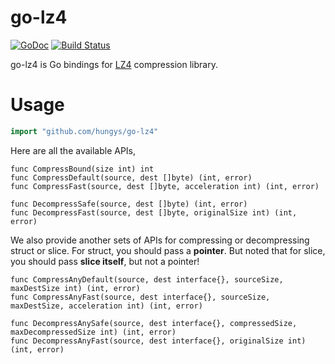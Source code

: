 go-lz4
======

[![GoDoc](https://godoc.org/github.com/hungys/go-lz4?status.svg)](https://godoc.org/github.com/hungys/go-lz4)
[![Build Status](https://travis-ci.org/hungys/go-lz4.svg?branch=master)](https://travis-ci.org/hungys/go-lz4)

go-lz4 is Go bindings for [LZ4](https://github.com/lz4/lz4) compression library.

# Usage

```go
import "github.com/hungys/go-lz4"
```

Here are all the available APIs,

```
func CompressBound(size int) int
func CompressDefault(source, dest []byte) (int, error)
func CompressFast(source, dest []byte, acceleration int) (int, error)

func DecompressSafe(source, dest []byte) (int, error)
func DecompressFast(source, dest []byte, originalSize int) (int, error)
```

We also provide another sets of APIs for compressing or decompressing struct or slice. For struct, you should pass a **pointer**. But noted that for slice, you should pass **slice itself**, but not a pointer!

```
func CompressAnyDefault(source, dest interface{}, sourceSize, maxDestSize int) (int, error)
func CompressAnyFast(source, dest interface{}, sourceSize, maxDestSize, acceleration int) (int, error)

func DecompressAnySafe(source, dest interface{}, compressedSize, maxDecompressedSize int) (int, error)
func DecompressAnyFast(source, dest interface{}, originalSize int) (int, error)
```
